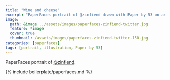 ```yaml
---
title: "Wine and cheese"
excerpt: "PaperFaces portrait of @zinfiend drawn with Paper by 53 on an iPad."
image: 
  path: &image ../assets/images/paperfaces-zinfiend-twitter.jpg 
  feature: *image
  cover: true
  thumbnail: /assets/images/paperfaces-zinfiend-twitter-150.jpg
categories: [paperfaces]
tags: [portrait, illustration, Paper by 53]
---
```


PaperFaces portrait of [@zinfiend](https://twitter.com/zinfiend).

{% include boilerplate/paperfaces.md %}
